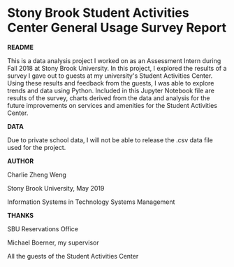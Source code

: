 # Stony Brook Student Activities Center General Usage Survey Report

**README**

This is a data analysis project I worked on as an Assessment Intern during Fall 2018 at Stony Brook University. In this project, I explored the results of a survey I gave out to guests at my university's Student Activities Center. Using these results and feedback from the guests, I was able to explore trends and data using Python. Included in this Jupyter Notebook file are results of the survey, charts derived from the data and analysis for the future improvements on services and amenities for the Student Activities Center. 

**DATA**

Due to private school data, I will not be able to release the .csv data file used for the project. 

**AUTHOR**

Charlie Zheng Weng

Stony Brook University, May 2019

Information Systems in Technology Systems Management

**THANKS**

SBU Reservations Office

Michael Boerner, my supervisor

All the guests of the Student Activities Center
